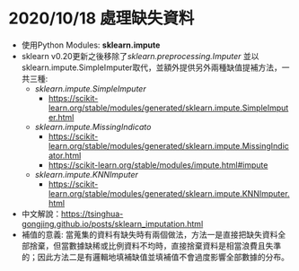 # 2020/10/18 處理缺失資料
* 使用Python Modules: **sklearn.impute**
* sklearn v0.20更新之後移除了*sklearn.preprocessing.Imputer* 並以sklearn.impute.SimpleImputer取代，並額外提供另外兩種缺值提補方法，一共三種:
    * *sklearn.impute.SimpleImputer*
       * https://scikit-learn.org/stable/modules/generated/sklearn.impute.SimpleImputer.html
    * *sklearn.impute.MissingIndicato*
        * https://scikit-learn.org/stable/modules/generated/sklearn.impute.MissingIndicator.html
        * https://scikit-learn.org/stable/modules/impute.html#impute
    * *sklearn.impute.KNNImputer*
        * https://scikit-learn.org/stable/modules/generated/sklearn.impute.KNNImputer.html
* 中文解說：https://tsinghua-gongjing.github.io/posts/sklearn_imputation.html
* 補值的意義: 當蒐集的資料有缺失時有兩個做法，方法一是直接把缺失資料全部捨棄，但當數據缺稀或比例資料不均時，直接捨棄資料是相當浪費且失準的；因此方法二是有邏輯地填補缺值並填補值不會過度影響全部數據的分布。
